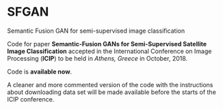 # SFGAN
Semantic Fusion GAN for semi-supervised image classification

Code for paper **Semantic-Fusion GANs for Semi-Supervised Satellite Image Classification** accepted in the International Conference on Image Processing (**ICIP**) to be held in *Athens, Greece* in October, 2018.

Code is **available now**.

A cleaner and more commented version of the code with the instructions about downloading data set will be made available before the starts of the ICIP conference. 
